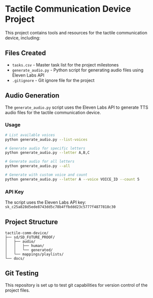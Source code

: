 # Tactile Communication Device Project

This project contains tools and resources for the tactile communication device, including:

## Files Created

- `tasks.csv` - Master task list for the project milestones
- `generate_audio.py` - Python script for generating audio files using Eleven Labs API
- `.gitignore` - Git ignore file for the project

## Audio Generation

The `generate_audio.py` script uses the Eleven Labs API to generate TTS audio files for the tactile communication device.

### Usage

```bash
# List available voices
python generate_audio.py --list-voices

# Generate audio for specific letters
python generate_audio.py --letter A,B,C

# Generate audio for all letters
python generate_audio.py --all

# Generate with custom voice and count
python generate_audio.py --letter A --voice VOICE_ID --count 5
```

### API Key

The script uses the Eleven Labs API key: `sk_c25a828d5ede8743dd5c78b4ffbddd23c5777f4877818c30`

## Project Structure

```
tactile-comm-device/
├── sd/SD_FUTURE_PROOF/
│   ├── audio/
│   │   ├── human/
│   │   └── generated/
│   └── mappings/playlists/
└── docs/
```

## Git Testing

This repository is set up to test git capabilities for version control of the project files.
